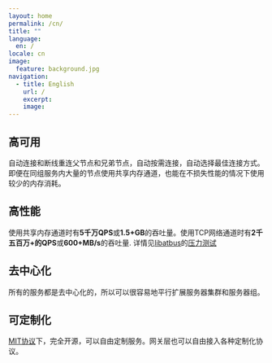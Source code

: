 ```yaml
---
layout: home
permalink: /cn/
title: ""
language:
  en: /
locale: cn
image:
  feature: background.jpg
navigation:
  - title: English
    url: /
    excerpt:
    image:
---
```


<div class="tiles">

<div class="tile">
  <h2 class="post-title">高可用</h2>
  <p class="post-excerpt">自动连接和断线重连父节点和兄弟节点，自动按需连接，自动选择最佳连接方式。即便在同组服务内大量的节点使用共享内存通道，也能在不损失性能的情况下使用较少的内存消耗。</p>
</div>

<div class="tile">
  <h2 class="post-title">高性能</h2>
  <p class="post-excerpt">使用共享内存通道时有<strong>5千万QPS</strong>或<strong>1.5+GB</strong>的吞吐量。使用TCP网络通道时有<strong>2千五百万+的QPS</strong>或<strong>600+MB/s</strong>的吞吐量.
  详情见<a href="https://github.com/atframework/libatbus" target="_blank">libatbus</a>的<a href="https://github.com/atframework/libatbus/blob/master/doc/Benchmark.md" target="_blank">压力测试</a></p>
</div>

<div class="tile">
  <h2 class="post-title">去中心化</h2>
  <p class="post-excerpt">所有的服务都是去中心化的，所以可以很容易地平行扩展服务器集群和服务器组。</p>
</div>

<div class="tile">
  <h2 class="post-title">可定制化</h2>
  <p class="post-excerpt"><a href="https://github.com/atframework/atsf4g-co/blob/master/LICENSE" target="_blank">MIT协议</a>下，完全开源，可以自由定制服务。网关层也可以自由接入各种定制化协议。</p>
</div>

</div>

